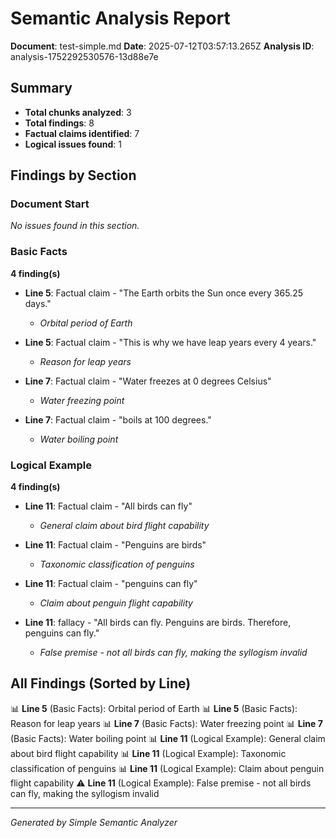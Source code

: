 # Semantic Analysis Report

**Document**: test-simple.md
**Date**: 2025-07-12T03:57:13.265Z
**Analysis ID**: analysis-1752292530576-13d88e7e

## Summary

- **Total chunks analyzed**: 3
- **Total findings**: 8
- **Factual claims identified**: 7
- **Logical issues found**: 1

## Findings by Section

### Document Start
*No issues found in this section.*

### Basic Facts
**4 finding(s)**

- **Line 5**: Factual claim - "The Earth orbits the Sun once every 365.25 days."
  - *Orbital period of Earth*

- **Line 5**: Factual claim - "This is why we have leap years every 4 years."
  - *Reason for leap years*

- **Line 7**: Factual claim - "Water freezes at 0 degrees Celsius"
  - *Water freezing point*

- **Line 7**: Factual claim - "boils at 100 degrees."
  - *Water boiling point*

### Logical Example
**4 finding(s)**

- **Line 11**: Factual claim - "All birds can fly"
  - *General claim about bird flight capability*

- **Line 11**: Factual claim - "Penguins are birds"
  - *Taxonomic classification of penguins*

- **Line 11**: Factual claim - "penguins can fly"
  - *Claim about penguin flight capability*

- **Line 11**: fallacy - "All birds can fly. Penguins are birds. Therefore, penguins can fly."
  - *False premise - not all birds can fly, making the syllogism invalid*

## All Findings (Sorted by Line)

📊 **Line 5** (Basic Facts): Orbital period of Earth
📊 **Line 5** (Basic Facts): Reason for leap years
📊 **Line 7** (Basic Facts): Water freezing point
📊 **Line 7** (Basic Facts): Water boiling point
📊 **Line 11** (Logical Example): General claim about bird flight capability
📊 **Line 11** (Logical Example): Taxonomic classification of penguins
📊 **Line 11** (Logical Example): Claim about penguin flight capability
⚠️ **Line 11** (Logical Example): False premise - not all birds can fly, making the syllogism invalid

---
*Generated by Simple Semantic Analyzer*
